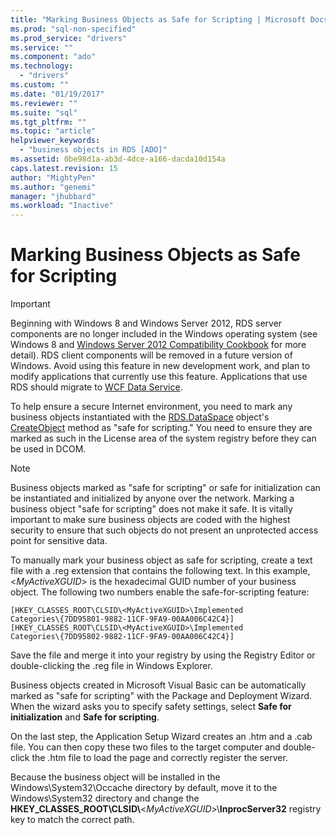 ```yaml
---
title: "Marking Business Objects as Safe for Scripting | Microsoft Docs"
ms.prod: "sql-non-specified"
ms.prod_service: "drivers"
ms.service: ""
ms.component: "ado"
ms.technology:
  - "drivers"
ms.custom: ""
ms.date: "01/19/2017"
ms.reviewer: ""
ms.suite: "sql"
ms.tgt_pltfrm: ""
ms.topic: "article"
helpviewer_keywords: 
  - "business objects in RDS [ADO]"
ms.assetid: 0be98d1a-ab3d-4dce-a166-dacda10d154a
caps.latest.revision: 15
author: "MightyPen"
ms.author: "genemi"
manager: "jhubbard"
ms.workload: "Inactive"
---
```

# Marking Business Objects as Safe for Scripting
> [!IMPORTANT]
>  Beginning with Windows 8 and Windows Server 2012, RDS server components are no longer included in the Windows operating system (see Windows 8 and [Windows Server 2012 Compatibility Cookbook](https://www.microsoft.com/en-us/download/details.aspx?id=27416) for more detail). RDS client components will be removed in a future version of Windows. Avoid using this feature in new development work, and plan to modify applications that currently use this feature. Applications that use RDS should migrate to [WCF Data Service](http://go.microsoft.com/fwlink/?LinkId=199565).  
  
 To help ensure a secure Internet environment, you need to mark any business objects instantiated with the [RDS.DataSpace](../../../ado/reference/rds-api/dataspace-object-rds.md) object's [CreateObject](../../../ado/reference/rds-api/createobject-method-rds.md) method as "safe for scripting." You need to ensure they are marked as such in the License area of the system registry before they can be used in DCOM.  
  
> [!NOTE]
>  Business objects marked as "safe for scripting" or safe for initialization can be instantiated and initialized by anyone over the network. Marking a business object "safe for scripting" does not make it safe. It is vitally important to make sure business objects are coded with the highest security to ensure that such objects do not present an unprotected access point for sensitive data.  
  
 To manually mark your business object as safe for scripting, create a text file with a .reg extension that contains the following text. In this example, \<*MyActiveXGUID*> is the hexadecimal GUID number of your business object. The following two numbers enable the safe-for-scripting feature:  
  
```  
[HKEY_CLASSES_ROOT\CLSID\<MyActiveXGUID>\Implemented   
Categories\{7DD95801-9882-11CF-9FA9-00AA006C42C4}]  
[HKEY_CLASSES_ROOT\CLSID\<MyActiveXGUID>\Implemented   
Categories\{7DD95802-9882-11CF-9FA9-00AA006C42C4}]  
```  
  
 Save the file and merge it into your registry by using the Registry Editor or double-clicking the .reg file in Windows Explorer.  
  
 Business objects created in Microsoft Visual Basic can be automatically marked as "safe for scripting" with the Package and Deployment Wizard. When the wizard asks you to specify safety settings, select **Safe for initialization** and **Safe for scripting**.  
  
 On the last step, the Application Setup Wizard creates an .htm and a .cab file. You can then copy these two files to the target computer and double-click the .htm file to load the page and correctly register the server.  
  
 Because the business object will be installed in the Windows\System32\Occache directory by default, move it to the Windows\System32 directory and change the **HKEY_CLASSES_ROOT\CLSID\\**\<*MyActiveXGUID*>\\**InprocServer32** registry key to match the correct path.


